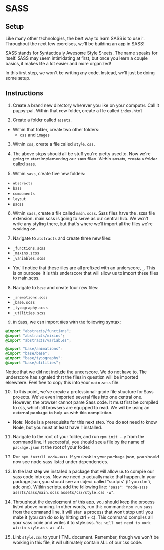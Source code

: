 # SASS

## Setup

Like many other technologies, the best way to learn SASS is to use it. Throughout the next few exercises, we'll be building an app in SASS!

SASS stands for Syntactically Awesome Style Sheets. The name speaks for itself. SASS may seem intimidating at first, but once you learn a couple basics, it makes life a lot easier and more organized!

In this first step, we won't be writing any code. Instead, we'll just be doing some setup.

## Instructions
1. Create a brand new directory wherever you like on your computer. Call it puppy-pal. Within that new folder, create a file called `index.html`.

2. Create a folder called `assets`.
  - Within that folder, create two other folders:
    - `css` and `images`

3. Within `css`, create a file called `style.css`.

4. The above steps should all be stuff you're pretty used to. Now we're going to start implementing our sass files. Within assets, create a folder called `sass`.

5. Within `sass`, create five new folders:
  - `abstracts`
  - `base`
  - `components`
  - `layout`
  - `pages`
6.  Within `sass`, create a file called `main.scss`. Sass files have the .scss file extension. main.scss is going to serve as our central hub. We won't write any styling there, but that's where we'll import all the files we're working on. 

7. Navigate to `abstracts` and create three new files:
  - `_functions.scss`
  - `_mixins.scss`
  - `_variables.scss`

* You'll notice that these files are all prefixed with an underscore, `_`. This is on purpose. It is this underscore that will allow us to import these files to main.scss.

8. Navigate to `base` and create four new files:
  - `_animations.scss`
  - `_base.scss`
  - `_typography.scss`
  - `_utilities.scss`
9. In Sass, we can import files with the following syntax:

```scss
@import "abstracts/functions";
@import "abstracts/mixins";
@import "abstracts/variables";

@import "base/animations";
@import "base/base";
@import "base/typography";
@import "base/utilities";

```
Notice that we did not include the underscore. We do not have to. The underscore has signaled that the files in question will be imported elsewhere. Feel free to copy this into your  `main.scss` file.

10. To this point, we've create a professional-grade file structure for Sass projects. We've even imported several files into one central one. However, the browser cannot parse Sass code. It must first be compiled to css, which all browsers are equipped to read. We will be using an external package to help us with this compilation. 

* Note: Node is a prerequisite for this next step. You do not need to know Node, but you must at least have it installed. 

11. Navigate to the root of your folder, and run `npm init --y` from the command line. If successful, you should see a file by the name of `package.json` at the root of your folder. 

12. Run `npm install node-sass`. If you look in your package.json, you should now see node-sass listed under dependencies.

13. In the last step we installed a package that will allow us to compile our sass code into css. Now we need to actually make that happen. In your package.json, you should see an object called "scripts" (if you don't, add one). Within scripts, add the following line: `"sass": "node-sass assets/sass/main.scss assets/css/style.css -w"`. 

14. Throughout the development of this app, you should keep the process listed above running. In other words, run this command: `npm run sass` from the command line. It will start a process that won't stop until you make it (you can do so by hitting ctrl + c). This command compiles all your sass code and writes it to style.css. `You will not need to work within style.css at all`. 

15. Link `style.css` to your HTML document. Remember, though we won't be working in this file, it will ultimately contain ALL of our css code. 

